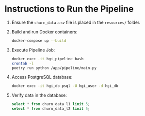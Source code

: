 # Instructions to Run the Pipeline

1. Ensure the `churn_data.csv` file is placed in the `resources/` folder.
2. Build and run Docker containers:

   ```bash
   docker-compose up --build
   ```
3. Execute Pipeline Job:

   ```bash
   docker exec -it hgi_pipeline bash
   crontab -l
   poetry run python /app/pipeline/main.py
   ```
4. Access PostgreSQL database:

   ```bash
   docker exec -it hgi_db psql -U hgi_user -d hgi_db
   ```
5. Verify data in the database:

   ```sql
   select * from churn_data_l1 limit 5;
   select * from churn_data_l2 limit 5;
   ```
